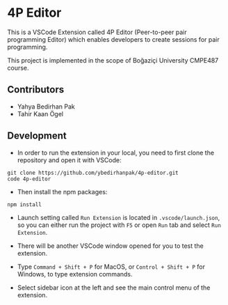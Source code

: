 # 4P Editor

This is a VSCode Extension called 4P Editor (Peer-to-peer pair programming Editor) which enables developers to create sessions for pair programming.

This project is implemented in the scope of Boğaziçi University CMPE487 course.

## Contributors

- Yahya Bedirhan Pak
- Tahir Kaan Ögel

## Development

- In order to run the extension in your local, you need to first clone the repository and open it with VSCode:

```
git clone https://github.com/ybedirhanpak/4p-editor.git
code 4p-editor
```

- Then install the npm packages:

```
npm install
```

- Launch setting called `Run Extension` is located in `.vscode/launch.json`, so you can either run the project with `F5` or open `Run` tab and select `Run Extension`.

- There will be another VSCode window opened for you to test the extension.

- Type `Command + Shift + P` for MacOS, or `Control + Shift + P` for Windows, to type extension commands.

- Select sidebar icon at the left and see the main control menu of the extension.
